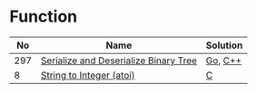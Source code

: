 # Function
| No | Name | Solution |
| -- | -- | -- |
297 | [Serialize and Deserialize Binary Tree](https://leetcode.cn/problems/Serialize-and-Deserialize-Binary-Tree) | [Go](../.././src/solutions/implementations/Serialize%20and%20Deserialize%20Binary%20Tree/binary-tree.go), [C++](../.././src/solutions/implementations/Serialize%20and%20Deserialize%20Binary%20Tree/binary-tree.cpp)
8 | [String to Integer (atoi)](https://leetcode.cn/problems/String-to-Integer-(atoi)) | [C](../.././src/solutions/implementations/String%20to%20Integer%20(atoi)/atoi.c)

